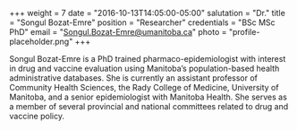 +++
weight = 7
date = "2016-10-13T14:05:00-05:00"
salutation = "Dr."
title = "Songul Bozat-Emre"
position = "Researcher"
credentials = "BSc MSc PhD"
email = "Songul.Bozat-Emre@umanitoba.ca"
photo = "profile-placeholder.png"
+++

Songul Bozat-Emre is a PhD trained pharmaco-epidemiologist with interest in drug and vaccine evaluation using Manitoba’s population-based health administrative databases. She is currently an assistant professor of Community Health Sciences, the Rady College of Medicine, University of Manitoba, and a senior epidemiologist with Manitoba Health.  She serves as a member of several provincial and national committees related to drug and vaccine policy.